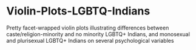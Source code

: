 # Violin-Plots-LGBTQ-Indians
Pretty facet-wrapped violin plots illustrating differences between caste/religion-minority and no minority LGBTQ+ Indians, and monosexual and plurisexual LGBTQ+ Indians on several psychological variables
